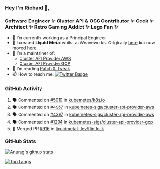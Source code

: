 ### Hey I'm Richard 👋, 

<h3 align="left">Software Engineer ✨ Cluster API & OSS Contributor ✨ Geek ✨ Architect ✨ Retro Gaming Addict ✨ Lego Fan ✨</h3>

- 🔭 I’m currently working as a Principal Engineer
- 📯 I created **Liquid Metal** whilst at Weaveworks. Originally [here](https://github.com/weaveworks-liquidmetal) but now moved [here](https://github.com/liquidmetal-dev).
- 👯 I’m a maintainer of:
  -  [Cluster API Provider AWS](https://github.com/kubernetes-sigs/cluster-api-provider-aws)
  -  [Cluster API Provider GCP](https://github.com/kubernetes-sigs/cluster-api-provider-gcp)
- 💬 I'm reading [Patch & Tweak](https://bjooks.com/products/patch-tweak-exploring-modular-synthesis)
- 📫 How to reach me: [![Twitter Badge](https://img.shields.io/badge/-@fruit_case-00acee?style=flat&logo=Twitter&logoColor=white)](https://twitter.com/intent/follow?screen_name=fruit_case "Follow on Twitter")

### GitHub Activity 

<!--START_SECTION:activity-->
1. 🗣 Commented on [#5010](https://github.com/kubernetes/k8s.io/issues/5010#issuecomment-2255676948) in [kubernetes/k8s.io](https://github.com/kubernetes/k8s.io)
2. 🗣 Commented on [#4957](https://github.com/kubernetes-sigs/cluster-api-provider-aws/pull/4957#issuecomment-2255419505) in [kubernetes-sigs/cluster-api-provider-aws](https://github.com/kubernetes-sigs/cluster-api-provider-aws)
3. 🗣 Commented on [#4397](https://github.com/kubernetes-sigs/cluster-api-provider-aws/issues/4397#issuecomment-2255418763) in [kubernetes-sigs/cluster-api-provider-aws](https://github.com/kubernetes-sigs/cluster-api-provider-aws)
4. 🗣 Commented on [#1294](https://github.com/kubernetes-sigs/cluster-api-provider-gcp/pull/1294#issuecomment-2255414393) in [kubernetes-sigs/cluster-api-provider-gcp](https://github.com/kubernetes-sigs/cluster-api-provider-gcp)
5. 🎉 Merged PR [#916](https://github.com/liquidmetal-dev/flintlock/pull/916) in [liquidmetal-dev/flintlock](https://github.com/liquidmetal-dev/flintlock)
<!--END_SECTION:activity-->

### GitHub Stats

[![Anurag's github stats](https://github-readme-stats.vercel.app/api?username=richardcase&count_private=true&show_icons=true)](https://github.com/anuraghazra/github-readme-stats)

[![Top Langs](https://github-readme-stats.vercel.app/api/top-langs/?username=richardcase&hide=html&layout=compact)](https://github.com/anuraghazra/github-readme-stats)
